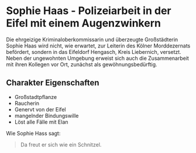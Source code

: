 # Sophie Haas - Polizeiarbeit in der Eifel mit einem Augenzwinkern

Die ehrgeizige Kriminaloberkommissarin und überzeugte Großstädterin Sophie Haas wird nicht, 
wie erwartet, zur Leiterin des Kölner Morddezernats befördert, sondern in das Eifeldorf 
Hengasch, Kreis Liebernich, versetzt. Neben der ungewohnten Umgebung erweist sich auch 
die Zusammenarbeit mit ihren Kollegen vor Ort, zunächst als gewöhnungsbedürftig.

## Charakter Eigenschaften
* Großstadtpflanze
* Raucherin
* Genervt von der Eifel
* mangelnder Bindungswille
* Löst alle Fälle mit Elan

Wie Sophie Hass sagt:
> Da freut er sich wie ein Schnitzel.
